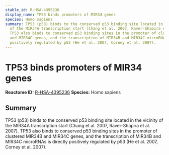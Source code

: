 ```yaml
---
stable_id: R-HSA-4395236
display_name: TP53 binds promoters of MIR34 genes
species: Homo sapiens
summary: TP53 (p53) binds to the conserved p53 binding site located in the vicinity
  of the MIR34A transcription start (Chang et al. 2007, Raver-Shapira et al. 2007).
  TP53 also binds to conserved p53 binding sites in the promoter of clustered MIR34B
  and MIR34C genes, and the transcription of MIR34B and MIR34C microRNAs is directly
  positively regulated by p53 (He et al. 2007, Corney et al. 2007).
---
```


# TP53 binds promoters of MIR34 genes
**Reactome ID:** [R-HSA-4395236](https://reactome.org/content/detail/R-HSA-4395236)
**Species:** Homo sapiens

## Summary

TP53 (p53) binds to the conserved p53 binding site located in the vicinity of the MIR34A transcription start (Chang et al. 2007, Raver-Shapira et al. 2007). TP53 also binds to conserved p53 binding sites in the promoter of clustered MIR34B and MIR34C genes, and the transcription of MIR34B and MIR34C microRNAs is directly positively regulated by p53 (He et al. 2007, Corney et al. 2007).
